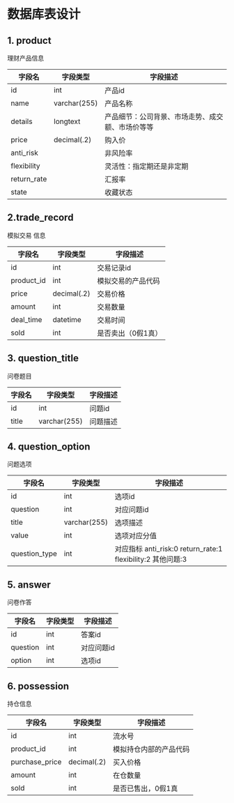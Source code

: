 # 数据库表设计

## 1. product

理财产品信息

| 字段名         | 字段类型         | 字段描述                     |
|-------------|--------------|--------------------------|
| id          | int          | 产品id                     |
| name        | varchar(255) | 产品名称                     |
| details     | longtext     | 产品细节：公司背景、市场走势、成交额、市场价等等 |
| price       | decimal(.2)  | 购入价                      |
| anti_risk   |              | 非风险率                     |
| flexibility |              | 灵活性：指定期还是非定期             |
| return_rate |              | 汇报率                      |
| state       |              | 收藏状态                     |

## 2.trade_record

模拟交易 信息

| 字段名        | 字段类型        | 字段描述       |
|------------|-------------|------------|
| id         | int         | 交易记录id     |
| product_id | int         | 模拟交易的产品代码  |
| price      | decimal(.2) | 交易价格       |
| amount     | int         | 交易数量       |
| deal_time  | datetime    | 交易时间       |
| sold       | int         | 是否卖出（0假1真） |

## 3. question_title

问卷题目

| 字段名   | 字段类型         | 字段描述 |
|-------|--------------|------|
| id    | int          | 问题id |
| title | varchar(255) | 问题描述 |

## 4. question_option

问题选项

| 字段名           | 字段类型         | 字段描述                                                |
|---------------|--------------|-----------------------------------------------------|
| id            | int          | 选项id                                                |
| question      | int          | 对应问题id                                              |
| title         | varchar(255) | 选项描述                                                |
| value         | int          | 选项对应分值                                              |
| question_type | int          | 对应指标 anti_risk:0 return_rate:1 flexibility:2 其他问题:3 |

## 5. answer

问卷作答

| 字段名      | 字段类型 | 字段描述   |
|----------|------|--------|
| id       | int  | 答案id   |
| question | int  | 对应问题id |
| option   | int  | 选项id   |

## 6. possession

持仓信息

| 字段名            | 字段类型        | 字段描述        |
|----------------|-------------|-------------|
| id             | int         | 流水号         |
| product_id     | int         | 模拟持仓内部的产品代码 |
| purchase_price | decimal(.2) | 买入价格        |
| amount         | int         | 在仓数量        |
| sold           | int         | 是否已售出，0假1真  |
